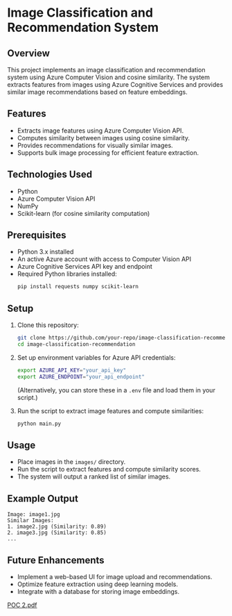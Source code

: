 # Image Classification and Recommendation System

## Overview
This project implements an image classification and recommendation system using Azure Computer Vision and cosine similarity. The system extracts features from images using Azure Cognitive Services and provides similar image recommendations based on feature embeddings.

## Features
- Extracts image features using Azure Computer Vision API.
- Computes similarity between images using cosine similarity.
- Provides recommendations for visually similar images.
- Supports bulk image processing for efficient feature extraction.

## Technologies Used
- Python
- Azure Computer Vision API
- NumPy
- Scikit-learn (for cosine similarity computation)

## Prerequisites
- Python 3.x installed
- An active Azure account with access to Computer Vision API
- Azure Cognitive Services API key and endpoint
- Required Python libraries installed:
  ```sh
  pip install requests numpy scikit-learn
  ```

## Setup
1. Clone this repository:
   ```sh
   git clone https://github.com/your-repo/image-classification-recommendation.git
   cd image-classification-recommendation
   ```

2. Set up environment variables for Azure API credentials:
   ```sh
   export AZURE_API_KEY="your_api_key"
   export AZURE_ENDPOINT="your_api_endpoint"
   ```
   (Alternatively, you can store these in a `.env` file and load them in your script.)

3. Run the script to extract image features and compute similarities:
   ```sh
   python main.py
   ```

## Usage
- Place images in the `images/` directory.
- Run the script to extract features and compute similarity scores.
- The system will output a ranked list of similar images.

## Example Output
```
Image: image1.jpg
Similar Images:
1. image2.jpg (Similarity: 0.89)
2. image3.jpg (Similarity: 0.85)
...
```

## Future Enhancements
- Implement a web-based UI for image upload and recommendations.
- Optimize feature extraction using deep learning models.
- Integrate with a database for storing image embeddings.

[POC 2.pdf](https://github.com/user-attachments/files/19372508/POC.2.pdf)


